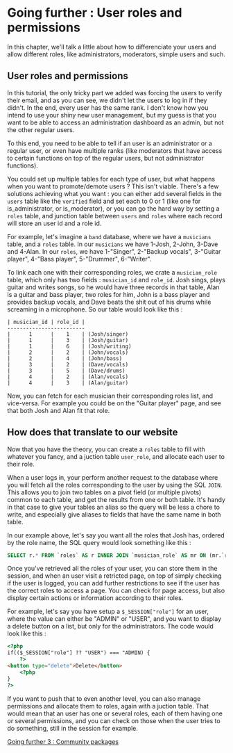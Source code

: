 # Going further : User roles and permissions
In this chapter, we'll talk a little about how to differenciate your users and allow different roles, like administrators, moderators, simple users and such.


## User roles and permissions
In this tutorial, the only tricky part we added was forcing the users to verify their email, and as you can see, we didn't let the users to log in if they didn't. In the end, every user has the same rank. I don't know how you intend to use your shiny new user management, but my guess is that you want to be able to access an administration dashboard as an admin, but not the other regular users.

To this end, you need to be able to tell if an user is an administrator or a regular user, or even have multiple ranks (like moderators that have access to certain functions on top of the regular users, but not administrator functions).

You could set up multiple tables for each type of user, but what happens when you want to promote/demote users ? This isn't viable. There's a few solutions achieving what you want : you can either add several fields in the ``users`` table like the ``verified`` field and set each to 0 or 1 (like one for is_administrator, or is_moderator), or you can go the hard way by setting a ``roles`` table, and junction table between ``users`` and ``roles`` where each record will store an user id and a role id.

For example, let's imagine a ``band`` database, where we have a ``musicians`` table, and a ``roles`` table. In our ``musicians`` we have 1-Josh, 2-John, 3-Dave and 4-Alan. In our ``roles``, we have 1-"Singer", 2-"Backup vocals", 3-"Guitar player", 4-"Bass player", 5-"Drummer", 6-"Writer". 

To link each one with their corresponding roles, we crate a ``musician_role`` table, which only has two fields : ``musician_id`` and ``role_id``. Josh sings, plays guitar and writes songs, so he would have three records in that table, Alan is a guitar and bass player, two roles for him, John is a bass player and provides backup vocals, and Dave beats the shit out of his drums while screaming in a microphone. So our table would look like this :
```
| musician_id | role_id |
-------------------------
|      1      |    1    | (Josh/singer)
|      1      |    3    | (Josh/guitar)
|      1      |    6    | (Josh/writing)
|      2      |    2    | (John/vocals)
|      2      |    4    | (John/bass)
|      3      |    2    | (Dave/vocals)
|      3      |    5    | (Dave/drums)
|      4      |    2    | (Alan/vocals)
|      4      |    3    | (Alan/guitar)
```
Now, you can fetch for each musician their corresponding roles list, and vice-versa. For example you could be on the "Guitar player" page, and see that both Josh and Alan fit that role.

## How does that translate to our website
Now that you have the theory, you can create a ``roles`` table to fill with whatever you fancy, and a juction table ``user_role``, and allocate each user to their role.

When a user logs in, your perform another request to the database where you will fetch all the roles corresponding to the user by using the SQL ``JOIN``. This allows you to join two tables on a pivot field (or multiple pivots) common to each table, and get the results from one or both table. It's handy in that case to give your tables an alias so the query will be less a chore to write, and especially give aliases to fields that have the same name in both table.

In our example above, let's say you want all the roles that Josh has, ordered by the role name, the SQL query would look something like this :
```sql
SELECT r.* FROM `roles` AS r INNER JOIN `musician_role` AS mr ON (mr.`role_id` = r.`id`) WHERE mr.`musician_id` = 1 ORDER BY r.`name`;
```
Once you've retrieved all the roles of your user, you can store them in the session, and when an user visit a retricted page, on top of simply checking if the user is logged, you can add further restrictions to see if the user has the correct roles to access a page. You can check for page access, but also display certain actions or information according to their roles.

For example, let's say you have setup a ``$_SESSION["role"]`` for an user, where the value can either be "ADMIN" or "USER", and you want to display a delete button on a list, but only for the administrators. The code would look like this :
```html
<?php
if(($_SESSION["role"] ?? "USER") === "ADMIN) {
    ?>
<button type="delete">Delete</button>
    <?php
}
?>
```
If you want to push that to even another level, you can also manage permissions and allocate them to roles, again with a juction table. That would mean that an user has one or several roles, each of them having one or several permissions, and you can check on those when the user tries to do something, still in the session for example.

[Going further 3 : Community packages](03-community-packages.md)